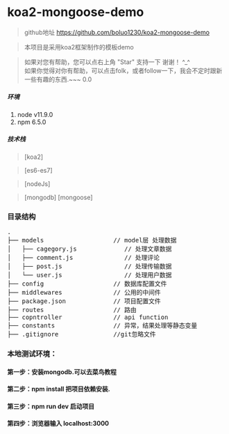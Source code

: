 # koa2-mongoose-demo

> github地址 https://github.com/boluo1230/koa2-mongoose-demo

> 本项目是采用koa2框架制作的模板demo  


> 如果对您有帮助，您可以点右上角 "Star" 支持一下 谢谢！ ^_^  
> 如果你觉得对你有帮助，可以点击folk，或者follow一下，我会不定时跟新一些有趣的东西.~~~ 0.0  

##### 环境
 1. node v11.9.0
 3. npm 6.5.0
 
##### 技术栈 
> [koa2]

> [es6-es7]
  
> [nodeJs]

> [mongodb] [mongoose]

### 目录结构
<pre>
.
├── models                   // model层 处理数据
│	├── cagegory.js             // 处理文章数据
│   ├── comment.js              // 处理评论
│   ├── post.js                 // 处理传输数据
│	└── user.js                 // 处理用户数据
├── config                   // 数据库配置文件
├── middlewares              // 公用的中间件
├── package.json             // 项目配置文件
├── routes                   // 路由
├── copntroller              // api function
├── constants                // 异常，结果处理等静态变量
├── .gitignore               //git忽略文件
</pre>

### 本地测试环境：  
#### 第一步：安装mongodb.可以去菜鸟教程
#### 第二步：npm install 把项目依赖安装.  
#### 第三步：npm run dev 启动项目   
#### 第四步：浏览器输入 localhost:3000
